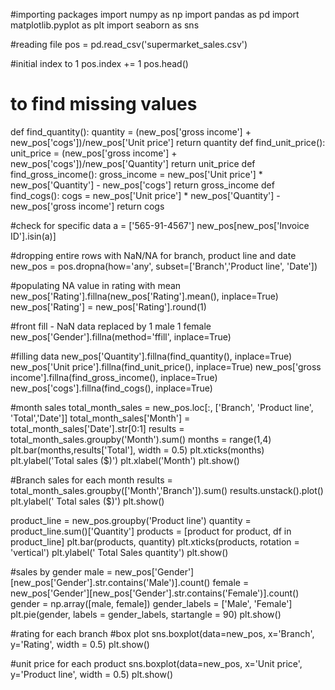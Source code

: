 #importing packages
import numpy as np
import pandas as pd
import matplotlib.pyplot as plt
import seaborn as sns

#reading file
pos = pd.read_csv('supermarket_sales.csv')

#initial index to 1
pos.index += 1
pos.head()

# to find missing values
def find_quantity():
    quantity = (new_pos['gross income'] + new_pos['cogs'])/new_pos['Unit price']
    return quantity
def find_unit_price():
    unit_price = (new_pos['gross income'] + new_pos['cogs'])/new_pos['Quantity']
    return unit_price
def find_gross_income():
    gross_income = new_pos['Unit price'] * new_pos['Quantity'] - new_pos['cogs']
    return gross_income
def find_cogs():
    cogs = new_pos['Unit price'] * new_pos['Quantity'] - new_pos['gross income']
    return cogs
    
#check for specific data
a = ['565-91-4567']
new_pos[new_pos['Invoice ID'].isin(a)]
    
#dropping entire rows with NaN/NA for branch, product line and date
new_pos = pos.dropna(how='any', subset=['Branch','Product line', 'Date'])

#populating NA value in rating with mean
new_pos['Rating'].fillna(new_pos['Rating'].mean(), inplace=True)
new_pos['Rating'] = new_pos['Rating'].round(1)

#front fill - NaN data replaced by 1 male 1 female
new_pos['Gender'].fillna(method='ffill', inplace=True)

#filling data
new_pos['Quantity'].fillna(find_quantity(), inplace=True)
new_pos['Unit price'].fillna(find_unit_price(), inplace=True)
new_pos['gross income'].fillna(find_gross_income(), inplace=True)
new_pos['cogs'].fillna(find_cogs(), inplace=True)

#month sales
total_month_sales = new_pos.loc[:, ['Branch', 'Product line', 'Total','Date']]
total_month_sales['Month'] = total_month_sales['Date'].str[0:1]
results = total_month_sales.groupby('Month').sum()
months = range(1,4)
plt.bar(months,results['Total'], width = 0.5)
plt.xticks(months)
plt.ylabel('Total sales ($)')
plt.xlabel('Month')
plt.show()

#Branch sales for each month
results = total_month_sales.groupby(['Month','Branch']).sum()
results.unstack().plot()
plt.ylabel(' Total sales ($)')
plt.show()

product_line = new_pos.groupby('Product line')
quantity = product_line.sum()['Quantity']
products = [product for product, df in product_line]
plt.bar(products, quantity)
plt.xticks(products, rotation = 'vertical')
plt.ylabel(' Total Sales quantity')
plt.show()

#sales by gender
male = new_pos['Gender'][new_pos['Gender'].str.contains('Male')].count()
female = new_pos['Gender'][new_pos['Gender'].str.contains('Female')].count()
gender = np.array([male, female])
gender_labels = ['Male', 'Female']
plt.pie(gender, labels = gender_labels, startangle = 90)
plt.show()

#rating for each branch #box plot
sns.boxplot(data=new_pos, x='Branch', y='Rating', width = 0.5)
plt.show()

#unit price for each product
sns.boxplot(data=new_pos, x='Unit price', y='Product line', width = 0.5)
plt.show()
